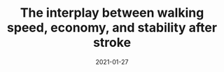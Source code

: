 ---
title: "The interplay between walking speed, economy, and stability after stroke"
collection: publications
permalink: /publication/2020-Stability
date: 2021-01-27
venue: 'Engineering'
citation: 'Awad L., Knarr B., [Kudzia P.], Buchanan T. The interplay between walking speed, economy, and stability after stroke (in review). 2021'
---